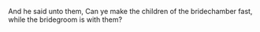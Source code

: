 And he said unto them, Can ye make the children of the bridechamber fast, while the bridegroom is with them?
